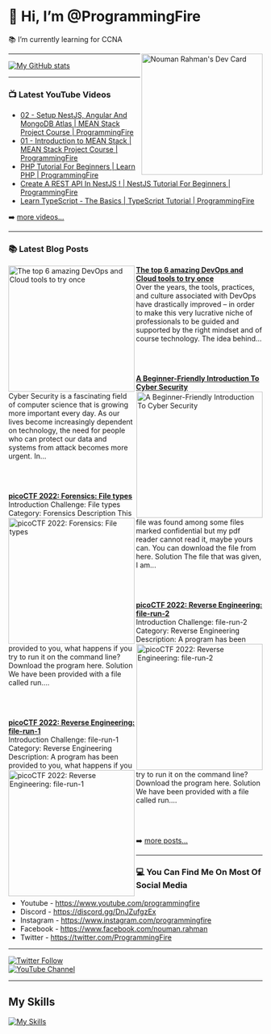 # 👋 Hi, I’m @ProgrammingFire
📚 I’m currently learning for CCNA

<div align="left">
  <a href="https://app.daily.dev/programmingfire"><img align="right" width="240" src="https://api.daily.dev/devcards/86dba213ca724d5892a77340b0410d32.png?r=orz" alt="Nouman Rahman's Dev Card"/></a>
</div>

---

[![My GitHub stats](https://github-readme-stats.vercel.app/api?username=programmingfire&theme=github_dark&show_icons=true)](https://github.com/anuraghazra/github-readme-stats)

---

### 📺 Latest YouTube Videos

<!-- YOUTUBE:START -->
- [02 - Setup NestJS, Angular And MongoDB Atlas | MEAN Stack Project Course | ProgrammingFire](https://www.youtube.com/watch?v=PffxVIxLGMU)
- [01 - Introduction to MEAN Stack | MEAN Stack Project Course | ProgrammingFire](https://www.youtube.com/watch?v=uCbo1Ix3SIA)
- [PHP Tutorial For Beginners | Learn PHP | ProgrammingFire](https://www.youtube.com/watch?v=YQqQHKgmKGc)
- [Create A REST API In NestJS ! | NestJS Tutorial For Beginners | ProgrammingFire](https://www.youtube.com/watch?v=q488cm7UQIo)
- [Learn TypeScript - The Basics | TypeScript Tutorial | ProgrammingFire](https://www.youtube.com/watch?v=gmxI1zjckPQ)
<!-- YOUTUBE:END -->

➡️ [more videos...](https://youtube.com/c/ProgrammingFire)

---

### 📚 Latest Blog Posts

<!-- HASHNODE_BLOG:START -->
<p align="left">
<a href="https://programmingfire.com/the-top-6-amazing-devops-and-cloud-tools-to-try-once" title="The top 6 amazing DevOps and Cloud tools to try once"><img src="https://cdn.hashnode.com/res/hashnode/image/upload/v1667904694257/x4aF42j5i.png" alt="The top 6 amazing DevOps and Cloud tools to try once" width="250px" align="left" /></a>
<a href="https://programmingfire.com/the-top-6-amazing-devops-and-cloud-tools-to-try-once" title="The top 6 amazing DevOps and Cloud tools to try once"><strong>The top 6 amazing DevOps and Cloud tools to try once</strong></a>
<br/> Over the years, the tools, practices, and culture associated with DevOps have drastically improved – in order to make this very lucrative niche of professionals to be guided and supported by the right mindset and of course technology.
The idea behind... </p> <br/> <br/>
<p align="left">
<a href="https://programmingfire.com/a-beginner-friendly-introduction-to-cyber-security" title="A Beginner-Friendly Introduction To Cyber Security"><img src="https://cdn.hashnode.com/res/hashnode/image/upload/v1667630189284/8fjx6YKns.png" alt="A Beginner-Friendly Introduction To Cyber Security" width="250px" align="right" /></a>
<a href="https://programmingfire.com/a-beginner-friendly-introduction-to-cyber-security" title="A Beginner-Friendly Introduction To Cyber Security"><strong>A Beginner-Friendly Introduction To Cyber Security</strong></a>
<br/> Cyber Security is a fascinating field of computer science that is growing more important every day. As our lives become increasingly dependent on technology, the need for people who can protect our data and systems from attack becomes more urgent. In... </p> <br/> <br/>
<p align="left">
<a href="https://programmingfire.com/picoctf-2022-forensics-file-types" title="picoCTF 2022: Forensics: File types"><img src="https://cdn.hashnode.com/res/hashnode/image/upload/v1666597360137/vKJQ9tzJ-.png" alt="picoCTF 2022: Forensics: File types" width="250px" align="left" /></a>
<a href="https://programmingfire.com/picoctf-2022-forensics-file-types" title="picoCTF 2022: Forensics: File types"><strong>picoCTF 2022: Forensics: File types</strong></a>
<br/> Introduction
Challenge: File types
Category: Forensics
Description
This file was found among some files marked confidential but my pdf reader cannot read it, maybe yours can.
You can download the file from here.
Solution
The file that was given, I am... </p> <br/> <br/>
<p align="left">
<a href="https://programmingfire.com/picoctf-2022-reverse-engineering-file-run-2" title="picoCTF 2022: Reverse Engineering: file-run-2"><img src="https://cdn.hashnode.com/res/hashnode/image/upload/v1665923827194/Uc4t3QQ2z.png" alt="picoCTF 2022: Reverse Engineering: file-run-2" width="250px" align="right" /></a>
<a href="https://programmingfire.com/picoctf-2022-reverse-engineering-file-run-2" title="picoCTF 2022: Reverse Engineering: file-run-2"><strong>picoCTF 2022: Reverse Engineering: file-run-2</strong></a>
<br/> Introduction
Challenge: file-run-2
Category: Reverse Engineering
Description:
A program has been provided to you, what happens if you try to run it on the command line? Download the program here.
Solution
We have been provided with a file called run.... </p> <br/> <br/>
<p align="left">
<a href="https://programmingfire.com/picoctf-2022-reverse-engineering-file-run-1" title="picoCTF 2022: Reverse Engineering: file-run-1"><img src="https://cdn.hashnode.com/res/hashnode/image/upload/v1665923137924/jrxeSSBAp.png" alt="picoCTF 2022: Reverse Engineering: file-run-1" width="250px" align="left" /></a>
<a href="https://programmingfire.com/picoctf-2022-reverse-engineering-file-run-1" title="picoCTF 2022: Reverse Engineering: file-run-1"><strong>picoCTF 2022: Reverse Engineering: file-run-1</strong></a>
<br/> Introduction
Challenge: file-run-1
Category: Reverse Engineering
Description:
A program has been provided to you, what happens if you try to run it on the command line? Download the program here.
Solution
We have been provided with a file called run.... </p> <br/> <br/>
<!-- HASHNODE_BLOG:END -->


➡️ [more posts...](https://programmingfire.com/)

---

### 💻 You Can Find Me On Most Of Social Media

* Youtube - https://www.youtube.com/programmingfire
* Discord - https://discord.gg/DnJZufgzEx
* Instagram - https://www.instagram.com/programmingfire
* Facebook - https://www.facebook.com/nouman.rahman
* Twitter - https://twitter.com/ProgrammingFire

---

[![Twitter Follow](https://img.shields.io/twitter/follow/ProgrammingFire?label=Follow%20On%20Twitter&style=social)](https://twitter.com/ProgrammingFire)
<br>
[![YouTube Channel](https://img.shields.io/youtube/channel/subscribers/UCWOD0-JKR1WfpEf_MhdY2pw?label=Subscribe%20On%20YouTube&style=social)](https://youtube.com/c/ProgrammingFire)

---

## My Skills
[![My Skills](https://skillicons.dev/icons?i=dotnet,cs,js,ts,html,css,wasm,git,vscode,docker,kubernetes,redis,postgres,mongodb,md,linux,graphql,go,figma)](https://skillicons.dev)
